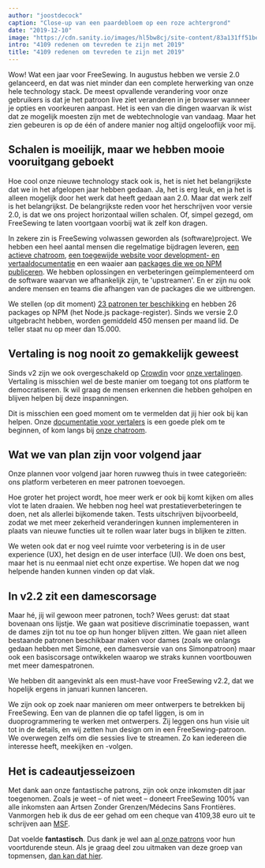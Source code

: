 ```yaml
---
author: "joostdecock"
caption: "Close-up van een paardebloem op een roze achtergrond"
date: "2019-12-10"
image: "https://cdn.sanity.io/images/hl5bw8cj/site-content/83a131ff51bec913541a94356d1930aaa2c07f87-1920x1280.jpg"
intro: "4109 redenen om tevreden te zijn met 2019"
title: "4109 redenen om tevreden te zijn met 2019"
---
```



Wow! Wat een jaar voor FreeSewing. In augustus hebben we versie 2.0 gelanceerd, en dat was niet minder dan een complete herwerking van onze hele technology stack. De meest opvallende verandering voor onze gebruikers is dat je het patroon live ziet veranderen in je browser wanneer je opties en voorkeuren aanpast. Het is een van die dingen waarvan ik wist dat ze mogelijk moesten zijn met de webtechnologie van vandaag. Maar het zien gebeuren is op de één of andere manier nog altijd ongelooflijk voor mij.

## Schalen is moeilijk, maar we hebben mooie vooruitgang geboekt

Hoe cool onze nieuwe technology stack ook is, het is niet het belangrijkste dat we in het afgelopen jaar hebben gedaan. Ja, het is erg leuk, en ja het is alleen mogelijk door het werk dat heeft gedaan aan 2.0. Maar dat werk zelf is het belangrijkst. De belangrijkste reden voor het herschrijven voor versie 2.0, is dat we ons project horizontaal willen schalen. Of, simpel gezegd, om FreeSewing te laten voortgaan voorbij wat ik zelf kon dragen.

In zekere zin is FreeSewing volwassen geworden als (software)project. We hebben een heel aantal mensen die regelmatige bijdragen leveren, [een actieve chatroom](https://discord.freesewing.org/), [een toegewijde website voor development- en vertaaldocumentatie](https://freesewing.dev) en een waaier aan [packages die we op NPM publiceren](https://www.npmjs.com/search?q=keywords:freesewing). We hebben oplossingen en verbeteringen geïmplementeerd om de software waarvan we afhankelijk zijn, te 'upstreamen'. En er zijn nu ook andere mensen en teams die afhangen van de packages die we uitbrengen.

We stellen (op dit moment) [23 patronen ter beschikking](/patterns/) en hebben 26 packages op NPM (het Node.js package-register). Sinds we versie 2.0 uitgebracht hebben, worden gemiddeld 450 mensen per maand lid. De teller staat nu op meer dan 15.000.

## Vertaling is nog nooit zo gemakkelijk geweest

Sinds v2 zijn we ook overgeschakeld op [Crowdin](https://crowdin.com) voor [onze vertalingen](https://freesewing.dev/guides/translator/). Vertaling is misschien wel de beste manier om toegang tot ons platform te democratiseren. Ik wil graag de mensen erkennen die hebben geholpen en blijven helpen bij deze inspanningen.

Dit is misschien een goed moment om te vermelden dat jij hier ook bij kan helpen. Onze [documentatie voor vertalers](https://freesewing.dev/guides/translator/) is een goede plek om te beginnen, of kom langs bij [onze chatroom](https://discord.freesewing.org/).

## Wat we van plan zijn voor volgend jaar

Onze plannen voor volgend jaar horen ruwweg thuis in twee categorieën: ons platform verbeteren en meer patronen toevoegen.

Hoe groter het project wordt, hoe meer werk er ook bij komt kijken om alles vlot te laten draaien. We hebben nog heel wat prestatieverbeteringen te doen, net als allerlei bijkomende taken. Tests uitschrijven bijvoorbeeld, zodat we met meer zekerheid veranderingen kunnen implementeren in plaats van nieuwe functies uit te rollen waar later bugs in blijken te zitten.

We weten ook dat er nog veel ruimte voor verbetering is in de user experience (UX), het design en de user interface (UI). We doen ons best, maar het is nu eenmaal niet echt onze expertise. We hopen dat we nog helpende handen kunnen vinden op dat vlak.

## In v2.2 zit een damescorsage

Maar hé, jij wil gewoon meer patronen, toch? Wees gerust: dat staat bovenaan ons lijstje. We gaan wat positieve discriminatie toepassen, want de dames zijn tot nu toe op hun honger blijven zitten. We gaan niet alleen bestaande patronen beschikbaar maken voor dames (zoals we onlangs gedaan hebben met Simone, een damesversie van ons Simonpatroon) maar ook een basiscorsage ontwikkelen waarop we straks kunnen voortbouwen met meer damespatronen.

We hebben dit aangevinkt als een must-have voor FreeSewing v2.2, dat we hopelijk ergens in januari kunnen lanceren.

We zijn ook op zoek naar manieren om meer ontwerpers te betrekken bij FreeSewing. Een van de plannen die op tafel liggen, is om in duoprogrammering te werken met ontwerpers. Zij leggen ons hun visie uit tot in de details, en wij zetten hun design om in een FreeSewing-patroon. We overwegen zelfs om die sessies live te streamen. Zo kan iedereen die interesse heeft, meekijken en -volgen.

## Het is cadeautjesseizoen

Met dank aan onze fantastische patrons, zijn ook onze inkomsten dit jaar toegenomen. Zoals je weet – of niet weet – doneert FreeSewing 100% van alle inkomsten aan Artsen Zonder Grenzen/Médecins Sans Frontières. Vanmorgen heb ik dus de eer gehad om een cheque van 4109,38 euro uit te schrijven aan [MSF](https://www.msf.org/).

Dat voelde **fantastisch**. Dus dank je wel aan [al onze patrons](/patrons) voor hun voortdurende steun. Als je graag deel zou uitmaken van deze groep van topmensen, [dan kan dat hier](/patrons/join).




